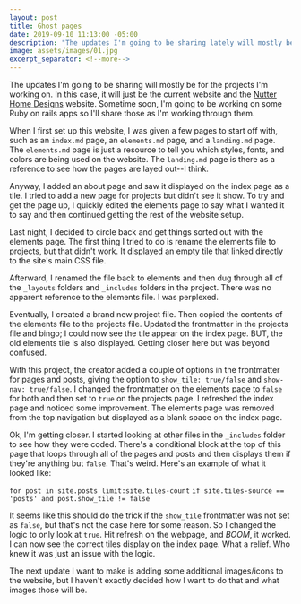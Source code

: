 ```yaml
---
layout: post
title: Ghost pages
date: 2019-09-10 11:13:00 -05:00
description: "The updates I'm going to be sharing lately will mostly be for the projects I'm working on."
image: assets/images/01.jpg
excerpt_separator: <!--more-->
---
```


The updates I'm going to be sharing will mostly be for the projects I'm working on. In this case, it will just be the current website and the [Nutter Home Designs](https://www.nutterhomedesigns.com) website. Sometime soon, I'm going to be working on<!--more--> some Ruby on rails apps so I'll share those as I'm working through them. 

When I first set up this website, I was given a few pages to start off with, such as an `index.md` page, an `elements.md` page, and a `landing.md` page. The `elements.md` page is just a resource to tell you which styles, fonts, and colors are being used on the website. The `landing.md` page is there as a reference to see how the pages are layed out--I think.

Anyway, I added an about page and saw it displayed on the index page as a tile. I tried to add a new page for projects but didn't see it show. To try and get the page up, I quickly edited the elements page to say what I wanted it to say and then continued getting the rest of the website setup. 

Last night, I decided to circle back and get things sorted out with the elements page. The first thing I tried to do is rename the elements file to projects, but that didn't work. It displayed an empty tile that linked directly to the site's main CSS file. 

Afterward, I renamed the file back to elements and then dug through all of the `_layouts` folders and `_includes` folders in the project. There was no apparent reference to the elements file. I was perplexed. 

Eventually, I created a brand new project file. Then copied the contents of the elements file to the projects file. Updated the frontmatter in the projects file and bingo; I could now see the tile appear on the index page. BUT, the old elements tile is also displayed. Getting closer here but was beyond confused.

With this project, the creator added a couple of options in the frontmatter for pages and posts, giving the option to `show_tile: true/false` and `show-nav: true/false`. I changed the frontmatter on the elements page to `false` for both and then set to `true` on the projects page. I refreshed the index page and noticed some improvement. The elements page was removed from the top navigation but displayed as a blank space on the index page. 

Ok, I'm getting closer. I started looking at other files in the `_includes` folder to see how they were coded. There's a conditional block at the top of this page that loops through all of the pages and posts and then displays them if they're anything but `false`. That's weird. Here's an example of what it looked like: 

`for post in site.posts limit:site.tiles-count`
  `if site.tiles-source == 'posts' and post.show_tile != false` 

It seems like this should do the trick if the `show_tile` frontmatter was not set as `false`, but that's not the case here for some reason. So I changed the logic to only look at `true`. Hit refresh on the webpage, and *BOOM*, it worked. I can now see the correct tiles display on the index page. What a relief. Who knew it was just an issue with the logic. 

The next update I want to make is adding some additional images/icons to the website, but I haven't exactly decided how I want to do that and what images those will be.